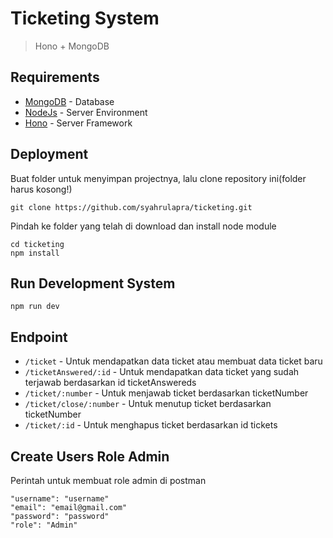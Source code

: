 # Ticketing System
> Hono + MongoDB

## Requirements
- [MongoDB](https://www.mongodb.com/) - Database
- [NodeJs](https://nodejs.org/en/) - Server Environment
- [Hono](https://hono.dev/) - Server Framework

## Deployment
Buat folder untuk menyimpan projectnya, lalu clone repository ini(folder harus kosong!)
```
git clone https://github.com/syahrulapra/ticketing.git
```

Pindah ke folder yang telah di download dan install node module
```
cd ticketing
npm install
``` 

## Run Development System
```
npm run dev
```

## Endpoint
- ```/ticket``` - Untuk mendapatkan data ticket atau membuat data ticket baru
- ```/ticketAnswered/:id``` - Untuk mendapatkan data ticket yang sudah terjawab berdasarkan id ticketAnswereds
- ```/ticket/:number``` - Untuk menjawab ticket berdasarkan ticketNumber
- ```/ticket/close/:number``` - Untuk menutup ticket berdasarkan ticketNumber
- ```/ticket/:id``` - Untuk menghapus ticket berdasarkan id tickets

## Create Users Role Admin
Perintah untuk membuat role admin di postman
```
"username": "username"
"email": "email@gmail.com"
"password": "password"
"role": "Admin"
```